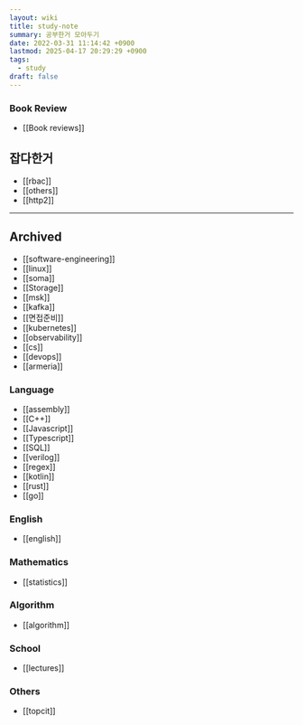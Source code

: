 ```yaml
---
layout: wiki
title: study-note
summary: 공부한거 모아두기
date: 2022-03-31 11:14:42 +0900
lastmod: 2025-04-17 20:29:29 +0900
tags:
  - study
draft: false
---
```


### Book Review
- [[Book reviews]]
## 잡다한거
- [[rbac]]
- [[others]]
- [[http2]]

---
## Archived
- [[software-engineering]]
- [[linux]]
- [[soma]]
- [[Storage]]
- [[msk]]
- [[kafka]]
- [[면접준비]]
- [[kubernetes]]
- [[observability]]
- [[cs]]
- [[devops]]
- [[armeria]]

### Language
- [[assembly]]
- [[C++]]
- [[Javascript]]
- [[Typescript]]
- [[SQL]]
- [[verilog]]
- [[regex]]
- [[kotlin]]
- [[rust]]
- [[go]]

### English
- [[english]]

### Mathematics
- [[statistics]]


### Algorithm
- [[algorithm]]

### School
- [[lectures]]

### Others
- [[topcit]]
